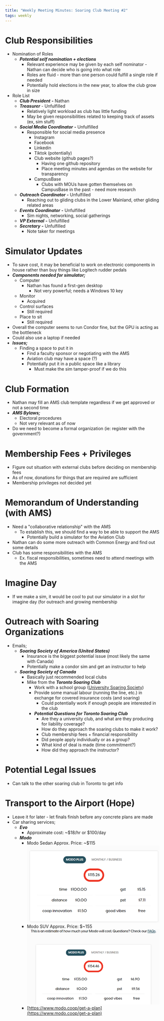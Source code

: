 ```yaml
---
title: "Weekly Meeting Minutes: Soaring Club Meeting #2"
tags: weekly
---
```


# **Club Responsibilities**
*   Nomination of Roles
    *   _**Potential self nomination + elections**_
        *   Relevant experience may be given by each self nominator - Nathan can decide who is going into what role
        *   Roles are fluid - more than one person could fulfill a single role if needed
        *   Potentially hold elections in the new year, to allow the club grow in size
*   Role List
    *   _**Club President**_ **\-** Nathan
    *   _**Treasurer**_ \- Unfulfilled
        *   Relatively light workload as club has little funding
        *   May be given responsibilities related to keeping track of assets (ex, sim stuff)
    *   _**Social Media Coordinator**_ **-** Unfulfilled
        *   Responsible for social media presence
            *   Instagram
            *   Facebook
            *   Linkedin
            *   Tiktok (potentially)
            *   Club website (github pages?)
                *   Having one github repository
                *   Place meeting minutes and agendas on the website for transparency
            *   CampusBase
                *   Clubs with MOUs have gotten themselves on CampusBase in the past - need more research
    *   _**Outreach Coordinator**_ **-** Unfulfilled
        *   Reaching out to gliding clubs in the Lower Mainland, other gliding related areas
    *   _**Events Coordinator**_ **-** Unfulfilled
        *   Sim nights, networking, social gatherings
    *   _**VP External**_ **-** Unfulfilled
    *   _**Secretary**_ **-** Unfulfilled
        *   Note taker for meetings

# **Simulator Updates**
*   To save cost, it may be beneficial to work on electronic components in house rather than buy things like Logitech rudder pedals
*   _**Components needed for simulator;**_
    *   Computer
        *   Nathan has found a first-gen desktop
            *   Not very powerful; needs a Windows 10 key    
    *   Monitor
        *   Acquired
    *   Control surfaces
        *   Still required
    *   Place to sit
        *   Still required
*   Overall the computer seems to run Condor fine, but the GPU is acting as the bottleneck
*   Could also use a laptop if needed
*   _**Issues;**_
    *   Finding a space to put it in
        *   Find a faculty sponsor or negotiating with the AMS
        *   Aviation club may have a space (?)
        *   Potentially put it in a public space like a library
            *   Must make the sim tamper-proof if we do this

# **Club Formation**
*   Nathan may fill an AMS club template regardless if we get approved or not a second time
*   _**AMS Bylaws;**_
    *   Electoral procedures
    *   Not very relevant as of now
*   Do we need to become a formal organization (ie: register with the government?)

# **Membership Fees + Privileges**
*   Figure out situation with external clubs before deciding on membership fees
*   As of now, donations for things that are required are sufficient
*   Membership privileges not decided yet

# **Memorandum of Understanding (with AMS)**
*   Need a "collaborative relationship" with the AMS
    *   To establish this, we should find a way to be able to support the AMS
        *   Potentially build a simulator for the Aviation Club
*   Nathan can do some more outreach with Common Energy and find out some details
*   Club has some responsibilities with the AMS
    *   Ex. fiscal responsibilities, sometimes need to attend meetings with the AMS

# **Imagine Day**
*   If we make a sim, it would be cool to put our simulator in a slot for imagine day (for outreach and growing membership

# **Outreach with Soaring Organizations**
*   Emails;
    *   _**Soaring Society of America (United States)**_
        *   Insurance is the biggest potential issue (most likely the same with Canada)
        *   Potentially make a condor sim and get an instructor to help
    *   _**Soaring Society of Canada**_
        *   Basically just recommended local clubs
        *   Mike from the _**Toronto Soaring Club**_
            *   Work with a school group ([University Soaring Society](https://www.linkedin.com/company/university-soaring-society/))
            *   Provide some manual labour (running the line, etc.) in exchange for covered insurance costs (and soaring)
                *   Could potentially work if enough people are interested in the club
            *   _**Potential Questions for Toronto Soaring Club**_
                *   Are they a university club, and what are they producing for liability coverage?
                *   How do they approach the soaring clubs to make it work?
                *   Club membership fees + financial responsibility
                *   Did people apply individually or as a group?
                *   What kind of deal is made (time commitment?)
                *   How did they approach the instructor?

# **Potential Legal Issues**
*   Can talk to the other soaring club in Toronto to get info

# **Transport to the Airport (Hope)**
*   Leave it for later - let finals finish before any concrete plans are made
*   Car sharing services;
    *   _**Evo**_
        *   Approximate cost: ~$18/hr or $100/day
    *   _**Modo**_
        *   Modo Sedan Approx. Price: ~$115
![](/assets/2024-04-10-modo1.png)
        *   Modo SUV Approx. Price: $~155
![](/assets/2024-04-10-modo2.png)
        *   [https://www.modo.coop/get-a-plan](https://www.modo.coop/get-a-plan)

